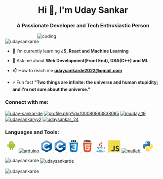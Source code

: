 <h1 align="center">Hi 👋, I'm Uday Sankar </h1>
<h3 align="center">A Passionate Developer and Tech Enthusiastic Person </h3>

<img align="right" alt="coding" width="400" src="https://media4.giphy.com/media/v1.Y2lkPTc5MGI3NjExN213Y2QzaW8xemwweHBqZ3k5djFnYzBzbW5sMmlkbDZrYTMwZ2ZzNyZlcD12MV9pbnRlcm5hbF9naWZfYnlfaWQmY3Q9Zw/SWoSkN6DxTszqIKEqv/giphy.gif">

<p align="left"> <img src="https://komarev.com/ghpvc/?username=udaysankarde&label=Profile%20views&color=0e75b6&style=flat" alt="udaysankarde" /> </p>

- 🌱 I’m currently learning **JS, React and Machine Learning**

- 💬 Ask me about **Web Development(Front End), DSA(C++) and ML**

- 📫 How to reach me **udaysankarde2022@gmail.com**

- ⚡ Fun fact **"Two things are infinite: the universe and human stupidity; and I'm not sure about the universe."**

<h3 align="left">Connect with me:</h3>
<p align="left">
<a href="https://linkedin.com/in/uday-sankar-de" target="blank"><img align="center" src="https://raw.githubusercontent.com/rahuldkjain/github-profile-readme-generator/master/src/images/icons/Social/linked-in-alt.svg" alt="uday-sankar-de" height="30" width="40" /></a>
<a href="https://fb.com/profile.php?id=100080983838085" target="blank"><img align="center" src="https://raw.githubusercontent.com/rahuldkjain/github-profile-readme-generator/master/src/images/icons/Social/facebook.svg" alt="profile.php?id=100080983838085" height="30" width="40" /></a>
<a href="https://instagram.com/imuday_19" target="blank"><img align="center" src="https://raw.githubusercontent.com/rahuldkjain/github-profile-readme-generator/master/src/images/icons/Social/instagram.svg" alt="imuday_19" height="30" width="40" /></a>
<a href="https://auth.geeksforgeeks.org/user/udaysankaryy2" target="blank"><img align="center" src="https://raw.githubusercontent.com/rahuldkjain/github-profile-readme-generator/master/src/images/icons/Social/geeks-for-geeks.svg" alt="udaysankaryy2" height="30" width="40" /></a>
<a href="https://discord.gg/udaysankar_24" target="blank"><img align="center" src="https://raw.githubusercontent.com/rahuldkjain/github-profile-readme-generator/master/src/images/icons/Social/discord.svg" alt="udaysankar_24" height="30" width="40" /></a>
</p>

<h3 align="left">Languages and Tools:</h3>
<p align="left"> <a href="https://developer.android.com" target="_blank" rel="noreferrer"> <img src="https://raw.githubusercontent.com/devicons/devicon/master/icons/android/android-original-wordmark.svg" alt="android" width="40" height="40"/> </a> <a href="https://www.arduino.cc/" target="_blank" rel="noreferrer"> <img src="https://cdn.worldvectorlogo.com/logos/arduino-1.svg" alt="arduino" width="40" height="40"/> </a> <a href="https://www.cprogramming.com/" target="_blank" rel="noreferrer"> <img src="https://raw.githubusercontent.com/devicons/devicon/master/icons/c/c-original.svg" alt="c" width="40" height="40"/> </a> <a href="https://www.w3schools.com/cpp/" target="_blank" rel="noreferrer"> <img src="https://raw.githubusercontent.com/devicons/devicon/master/icons/cplusplus/cplusplus-original.svg" alt="cplusplus" width="40" height="40"/> </a> <a href="https://www.w3schools.com/css/" target="_blank" rel="noreferrer"> <img src="https://raw.githubusercontent.com/devicons/devicon/master/icons/css3/css3-original-wordmark.svg" alt="css3" width="40" height="40"/> </a> <a href="https://www.w3.org/html/" target="_blank" rel="noreferrer"> <img src="https://raw.githubusercontent.com/devicons/devicon/master/icons/html5/html5-original-wordmark.svg" alt="html5" width="40" height="40"/> </a> <a href="https://www.java.com" target="_blank" rel="noreferrer"> <img src="https://raw.githubusercontent.com/devicons/devicon/master/icons/java/java-original.svg" alt="java" width="40" height="40"/> </a> <a href="https://developer.mozilla.org/en-US/docs/Web/JavaScript" target="_blank" rel="noreferrer"> <img src="https://raw.githubusercontent.com/devicons/devicon/master/icons/javascript/javascript-original.svg" alt="javascript" width="40" height="40"/> </a> <a href="https://www.mathworks.com/" target="_blank" rel="noreferrer"> <img src="https://upload.wikimedia.org/wikipedia/commons/2/21/Matlab_Logo.png" alt="matlab" width="40" height="40"/> </a> <a href="https://www.python.org" target="_blank" rel="noreferrer"> <img src="https://raw.githubusercontent.com/devicons/devicon/master/icons/python/python-original.svg" alt="python" width="40" height="40"/> </a> </p>

<p><img align="left" src="https://github-readme-stats.vercel.app/api/top-langs?username=udaysankarde&show_icons=true&locale=en&layout=compact" alt="udaysankarde" /></p>

<p>&nbsp;<img align="center" src="https://github-readme-stats.vercel.app/api?username=udaysankarde&show_icons=true&locale=en" alt="udaysankarde" /></p>

<p><img align="center" src="https://github-readme-streak-stats.herokuapp.com/?user=udaysankarde&" alt="udaysankarde" /></p>
